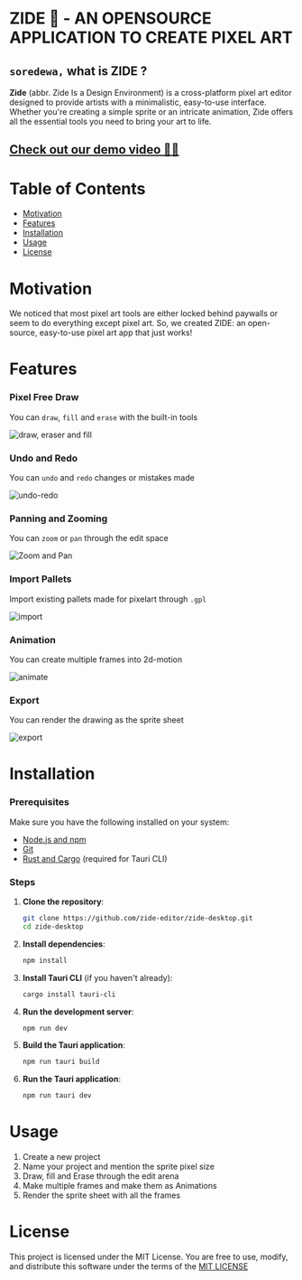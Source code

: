 # ZIDE 🎨 - AN OPENSOURCE APPLICATION TO CREATE PIXEL ART

## `soredewa,` what is ZIDE ?
**Zide** (abbr. Zide Is a Design Environment) is a cross-platform pixel art editor designed to provide artists with a minimalistic, easy-to-use interface. Whether you're creating a simple sprite or an intricate animation, Zide offers all the essential tools you need to bring your art to life.


## [Check out our demo video ✌🏽](https://youtu.be/fCd_rc3UOm4)

# Table of Contents

- [Motivation](#motivation)
- [Features](#features)
- [Installation](#installation)
- [Usage](#usage)
- [License](#license)

# Motivation

We noticed that most pixel art tools are either locked behind paywalls or seem to do everything except pixel art. So, we created ZIDE: an open-source, easy-to-use pixel art app that just works!

# Features

### Pixel Free Draw
You can `draw`, `fill` and `erase` with the built-in tools

![draw, eraser and fill](https://github.com/user-attachments/assets/a5b96288-9bf5-4e07-89d1-fc95526e652d)

### Undo and Redo
You can `undo` and `redo` changes or mistakes made

![undo-redo](https://github.com/user-attachments/assets/4bdca8f8-0101-4677-a1b5-229784545c48)

### Panning and Zooming
You can `zoom` or `pan` through the edit space

![Zoom and Pan](https://github.com/user-attachments/assets/2cb7342c-4723-4a25-bdc9-585f9fa26710)

### Import Pallets
Import existing pallets made for pixelart through `.gpl`

![import](https://github.com/user-attachments/assets/41b0c42f-6d8d-4fba-95e3-4b0af649aa83)

### Animation
You can create multiple frames into 2d-motion

![animate](https://github.com/user-attachments/assets/795ea0d3-b88d-42b6-a411-a73412cf2e2f)

### Export
You can render the drawing as the sprite sheet

![export](https://github.com/user-attachments/assets/8d7f5a68-42c2-45f4-afae-021b08c514ca)


# Installation
### Prerequisites
Make sure you have the following installed on your system:
- [Node.js and npm](https://nodejs.org/)
- [Git](https://git-scm.com/)
- [Rust and Cargo](https://www.rust-lang.org/tools/install) (required for Tauri CLI)

### Steps
1. **Clone the repository**:
   ```bash
   git clone https://github.com/zide-editor/zide-desktop.git
   cd zide-desktop
   ```
2. **Install dependencies**:
   ```bash
   npm install
   ```
3. **Install Tauri CLI** (if you haven't already):
   ```bash
   cargo install tauri-cli
   ```
4. **Run the development server**:
   ```bash
   npm run dev
   ```
5. **Build the Tauri application**:
   ```bash
   npm run tauri build
   ```
6. **Run the Tauri application**:
   ```bash
   npm run tauri dev
   ```

# Usage
1. Create a new project
2. Name your project and mention the sprite pixel size
3. Draw, fill and Erase through the edit arena
4. Make multiple frames and make them as Animations
5. Render the sprite sheet with all the frames

# License
This project is licensed under the MIT License. You are free to use, modify, and distribute this software under the terms of the [MIT LICENSE](https://github.com/zide-editor/zide-desktop/blob/main/LICENSE.md)
